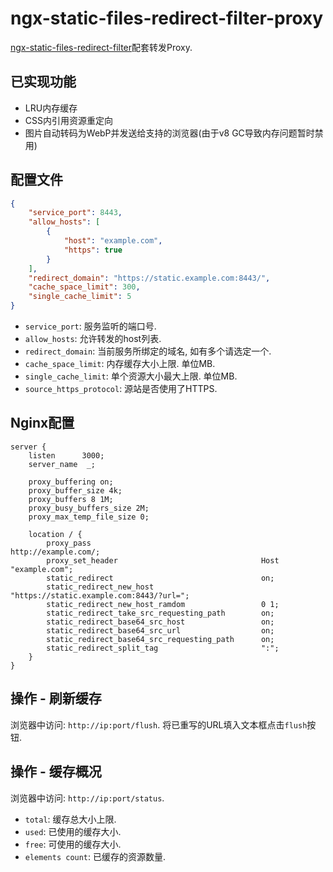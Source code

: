 # ngx-static-files-redirect-filter-proxy

[ngx-static-files-redirect-filter](https://github.com/Srar/ngx-static-files-redirect-filter)配套转发Proxy.

## 已实现功能

* LRU内存缓存
* CSS内引用资源重定向
* 图片自动转码为WebP并发送给支持的浏览器(由于v8 GC导致内存问题暂时禁用)

## 配置文件

```json
{
    "service_port": 8443,
    "allow_hosts": [
        {
            "host": "example.com",
            "https": true
        }
    ],
    "redirect_domain": "https://static.example.com:8443/",
    "cache_space_limit": 300,
    "single_cache_limit": 5
}
```

* `service_port`: 服务监听的端口号.
* `allow_hosts`: 允许转发的host列表.
* `redirect_domain`: 当前服务所绑定的域名, 如有多个请选定一个.
* `cache_space_limit`: 内存缓存大小上限. 单位MB.
* `single_cache_limit`: 单个资源大小最大上限. 单位MB.
* `source_https_protocol`: 源站是否使用了HTTPS.

## Nginx配置

```nginx
server {
    listen      3000;
    server_name  _;

    proxy_buffering on;
    proxy_buffer_size 4k; 
    proxy_buffers 8 1M;
    proxy_busy_buffers_size 2M;
    proxy_max_temp_file_size 0;

    location / {
        proxy_pass                                      http://example.com/;
        proxy_set_header                                Host "example.com";
        static_redirect                                 on;
        static_redirect_new_host                        "https://static.example.com:8443/?url=";
        static_redirect_new_host_ramdom                 0 1;
        static_redirect_take_src_requesting_path        on;
        static_redirect_base64_src_host                 on;
        static_redirect_base64_src_url                  on;
        static_redirect_base64_src_requesting_path      on;
        static_redirect_split_tag                       ":";
    }
}
```

## 操作 - 刷新缓存

浏览器中访问: `http://ip:port/flush`. 将已重写的URL填入文本框点击`flush`按钮.

## 操作 - 缓存概况

浏览器中访问: `http://ip:port/status`.

* `total`: 缓存总大小上限.
* `used`: 已使用的缓存大小.
* `free`: 可使用的缓存大小.
* `elements count`: 已缓存的资源数量.